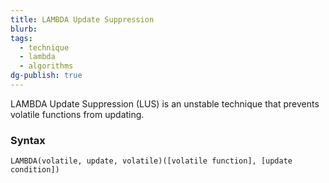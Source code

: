 ```yaml
---
title: LAMBDA Update Suppression
blurb: 
tags:
  - technique
  - lambda
  - algorithms
dg-publish: true
---
```

LAMBDA Update Suppression (LUS) is an unstable technique that prevents volatile functions from updating.

### Syntax

`LAMBDA(volatile, update, volatile)([volatile function], [update condition])`

